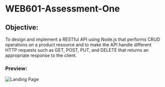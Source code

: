 # WEB601-Assessment-One
## Objective:
To design and implement a RESTful API using Node.js that performs CRUD operations on a product resource and to make the API handle different HTTP requests such as GET, POST, PUT, and DELETE that returns an appropriate response to the client.

### Preview:

![Landing Page](https://github.com/Yugenzariah/WEB601-Assessment-One/assets/100184384/43322b7c-8b32-4a13-addb-574851822c11)
